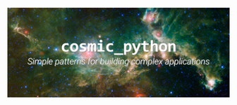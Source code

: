 ![Book Cover](https://github.com/estudart/estudart-cosmic-python-studies/blob/main/images/book_cover.png)